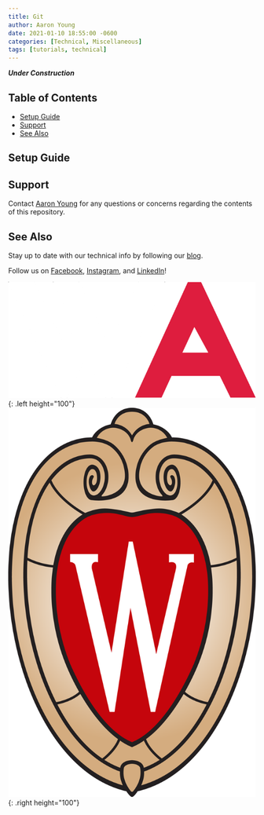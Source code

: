 ```yaml
---
title: Git
author: Aaron Young
date: 2021-01-10 18:55:00 -0600
categories: [Technical, Miscellaneous]
tags: [tutorials, technical]
---
```


***Under Construction***

## Table of Contents
- [Setup Guide](#setup-guide)
- [Support](#support)
- [See Also](#see-also)

## Setup Guide

## Support

Contact [Aaron Young](mailto:aryoung5@wisc.edu) for any questions or concerns regarding the contents of this repository.

## See Also

Stay up to date with our technical info by following our [blog](https://www.wisconsinautonomous.org/blog).

Follow us on [Facebook](https://www.facebook.com/wisconsinautonomous/), [Instagram](https://www.instagram.com/wisconsinautonomous/), and [LinkedIn](https://www.linkedin.com/company/wisconsin-autonomous/about/)!

![WA Logo](/assets/img/logos/wa-white.png){: .left height="100"}
![Wisconsin Crest](/assets/img/logos/uw-crest.png){: .right height="100"}